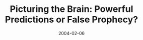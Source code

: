 ---
title: "Picturing the Brain: Powerful Predictions or False Prophecy?"
project_id: 
date: 2004-02-06
conference_id: ""
presenters:
   - peter_bandettini
summary: "<p>National Academy of Sciences, Washington DC</p>"
file: /assets/presentations/T148.ppt
filename: T148.ppt
layout: presentation
---